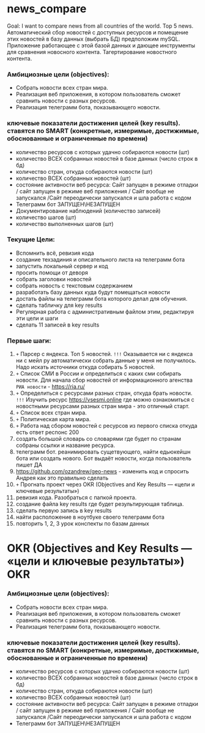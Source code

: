 # news_compare
Goal: I want to compare news from all countries of the world. Top 5 news.
Автоматический сбор новостей с доступных ресурсов и помещение этих новостей в базу данных (выбрать БД) предположим mySQL.
Приложение работающее с этой базой данных и дающее инструменты для сравнения новосного контента. Тагертирование новостного контента. 

### Амбициозные цели (objectives):
- Собрать новости всех стран мира.
- Реализация веб приложения, в котором пользователь сможет сравнить новости с разных ресурсов. 
- Реализация телеграмм бота, показывающего новости. 

### ключевые показатели достижения целей (key results). ставятся по SMART (конкретные, измеримые, достижимые, обоснованные и ограниченные по времени)
- количество ресурсов с которых удачно собираются новости (шт)
- количество ВСЕХ собранных новостей в базе данных (число строк в бд)
- количество стран, откуда собираются новости (шт)
- количество ВСЕХ собранных новостей (шт)
- состояние активности веб ресурса: Сайт запущен в режиме отладки / сайт запущен в режиме веб приложения / Сайт вообще не запускался /Сайт переодически запускался и шла работа с кодом 
- Телеграмм бот ЗАПУЩЕН\НЕЗАПУЩЕН
- Документирование наблюдений (количество записей)
- количество шагов (шт)
- количество выполненных шагов (шт)


### Текущие Цели:
- Вспомнить всё, ревизия кода
- создание техзадиния и описательного листа на телеграмм бота 
- запустить локальный сервер и код
- просить помощи от деворя
- собрать заголовки новостей
- собрать новость с текстовым содержанием
- разработать базу данных куда будут помещаться новости
- достать файлы на телеграмм бота которого делал для обучения.
- сделать табличку для key results
- Регулярная работа с административным файлом этим, редактируя эти цели и шаги
- сделать 11 записей в key results

### Первые шаги:

1) `+` Парсер с яндекса. Топ 5 новостей.  `!!!`  Оказывается ни с яндекса ни с мейл ру автоматически собрать данные у меня не получилось. Надо искать источники откуда собирать 5 новостей. 
2) `+` Список СМИ в России и определиться с каких сми собирать новости. Для начала сбор новостей от информационного агенства `РИА новости` - https://ria.ru/
3) `+` Определиться с ресурсами разных стран, откуда брать новости. `!!!` Изучить ресурс https://vsesmi.online где можно ознакомиться с новостными ресурсами разных стран мира - это отличный старт.
4) `+` Список всех стран мира.
5) `+` Политическая карта мира.
6) `+` Работа над сбором новостей с ресурсов из первого списка откуда есть ответ респонс 200
7) создать большой словарь со словарями где будет по странам собраны ссылки и название ресурса.
8) телеграмм бот. реанимировать сущетвующего, найти едьюкейшн бота или создать нового. Бот выдаёт новости, когда пользователь пишет ДА
9) https://github.com/ozandrew/geo-news  - изменить код и спросить Андрея как это правильно сделать
10) `+` Прогнать проект через OKR (Objectives and Key Results — «цели и ключевые результаты»)
11) ревизия кода. Разобраться с папкой проекта. 
12) создание файла key results где будет результирующая таблица. 
13) сделать первую запись в key results
14) найти расположение в ноутбуке своего телеграмм бота
15) повторить 1, 2, 3 урок конспекты по базам данных


# OKR (Objectives and Key Results — «цели и ключевые результаты») OKR 

### Амбициозные цели (objectives):
- Собрать новости всех стран мира.
- Реализация веб приложения, в котором пользователь сможет сравнить новости с разных ресурсов. 
- Реализация телеграмм бота, показывающего новости. 

### ключевые показатели достижения целей (key results). ставятся по SMART (конкретные, измеримые, достижимые, обоснованные и ограниченные по времени)
- количество ресурсов с которых удачно собираются новости (шт)
- количество ВСЕХ собранных новостей в базе данных (число строк в бд)
- количество стран, откуда собираются новости (шт)
- количество ВСЕХ собранных новостей (шт)
- состояние активности веб ресурса: Сайт запущен в режиме отладки / сайт запущен в режиме веб приложения / Сайт вообще не запускался /Сайт переодически запускался и шла работа с кодом 
- Телеграмм бот ЗАПУЩЕН\НЕЗАПУЩЕН

